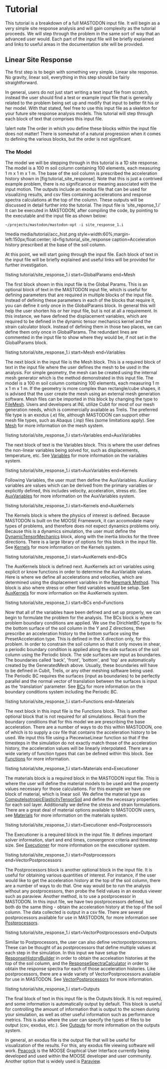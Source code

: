# Tutorial

This tutorial is a breakdown of a full MASTODON input file. It will begin as a very simple site response analysis and will gain complexity as the tutorial proceeds. We will step through the problem in the same sort of way that an advanced user would. Each part of the input file will be briefly explained and links to useful areas in the documentation site will be provided.

## Linear Site Response

The first step is to begin with something very simple. Linear site response. No gravity, linear soil, everything in this step should be fairly straightforward.

In general, users do not just start writing a text input file from scratch, instead the user should find a test or example input file that is generally related to the problem being set up and modify that input to better fit his or her model. With that stated, feel free to use this input file as a skeleton for your future site response analysis models. This tutorial will step through each block of text that comprises this input file.

!alert note
The order in which you define these blocks within the input file does not matter! There is somewhat of a natural progression when it comes to defining the various blocks, but the order is not significant.

### The Model

The model we will be stepping through in this tutorial is a 1D site response. The model is a 100 m soil column containing 100 elements, each measuring 1 m x 1 m x 1 m. The base of the soil column is prescribed the acceleration history shown in [fig:tutorial_site_response]. Note that this is just a contrived example problem, there is no significance or meaning associated with the input motion. The outputs include an exodus file that can be used for visualizing results, and csv files containing accelerations and response spectra calculations at the top of the column. These outputs will be discussed in detail further into the tutorial. The input file is 'site_reponse_1.i' It can be executed in MASTODON, after compiling the code, by pointing to the executable and the input file as shown below:

```
~/projects/mastodon/mastodon-opt -i site_response_1.i
```

!media media/tutorial/acc_hist.png
       style=width:60%;margin-left:150px;float:center;
       id=fig:tutorial_site_response
       caption=Acceleration history prescribed at the base of the soil column.

At this point, we will start going through the input file. Each block of text in the input file will be briefly explained and useful links will be provided for further investigation.

!listing tutorial/site_response_1.i
         start=GlobalParams
         end=Mesh

The first block shown in this input file is the Global Params. This is an optional block of text in the MASTODON input file, which is useful for defining parameters that are required in multiple blocks of the input file. Instead of defining these parameters in each of the blocks that require it, you can define it only once in the GlobalParams block. In general this will help the user shorten his or her input file, but is not at all a requirement. In this instance, we have defined the displacement variables, which are required to be defined in the dynamic tensor mechanics kernel and the strain calculator block. Instead of defining them in those two places, we can define them only once in GlobalParams. The redundant lines are commented in the input file to show where they would be, if not set in the GlobalParams block.

!listing tutorial/site_response_1.i
         start=Mesh
         end=Variables

The next block in the input file is the Mesh block. This is a required block of text in the input file where the user defines the mesh to be used in the analysis. For simple geometry, the mesh can be created using the internal mesh generator which is the method demonstrated in this input file. The model is a 100 m soil column containing 100 elements, each measuring 1 m x 1 m x 1 m. If the geometry is more complex than rectangle/cube shapes, it is advised that the user create the mesh using an external mesh generation software. Mesh files can be imported in this block by changing the type to [FileMesh](source/mesh/FileMesh.md). Users and developers at INL utilize Cubit for most of our mesh generation needs, which is commercially available as Trelis. The preferred file type is an exodus (.e) file, although MASTODON can support other mesh file types, such as Abaqus (.inp) files (some limitations apply). See [Mesh](syntax/Mesh/index.md) for more information on the mesh system.

!listing tutorial/site_response_1.i
         start=Variables
         end=AuxVariables

The next block of text is the Variables block. This is where the user defines the non-linear variables being solved for, such as displacements, temperature, etc. See [Variables](syntax/Variables/index.md) for more information on the variables system.

!listing tutorial/site_response_1.i
         start=AuxVariables
         end=Kernels

Following Variables, the user must then define the AuxVariables. Auxiliary variables are values which can be derived from the primary variables or explicitly defined, this includes velocity, acceleration, stress etc. See [AuxVariables](syntax/AuxVariables/index.md) for more information on the AuxVariables system.

!listing tutorial/site_response_1.i
         start=Kernels
         end=AuxKernels

The Kernels block is where the physics of interest is defined. Because MASTODON is built on the MOOSE Framework, it can accomodate many types of problems, and therefore does not expect dynamics problems only. Because this is a dynamics simulation, the user must define the [DynamicTensorMechanics](syntax/Kernels/DynamicTensorMechanics/index.md) block, along with the inertia blocks for the three directions. There is a large library of options for this block in the input file. See [Kernels](syntax/Kernels/index.md) for more information on the Kernels system.

!listing tutorial/site_response_1.i
         start=AuxKernels
         end=BCs

The AuxKernels block is defined next. AuxKernels act on variables using explicit or know functions in order to determine the AuxVariable values. Here is where we define all accelerations and velocities, which are determined using the displacement variables in the [Newmark Method](source/auxkernels/NewmarkAccelAux.md). This block is also where stress or other field variables would be setup. See [AuxKernels](syntax/AuxKernels/index.md) for more information on the AuxKernels system.

!listing tutorial/site_response_1.i
         start=BCs
         end=Functions

Now that all of the variables have been defined and set up properly, we can begin to formulate the problem for the analysis. The BCs block is where problem boundary conditions are applied. We use the DirichletBC type to fix the bottom surface of the soil column in the Y and Z directions, then prescribe an acceleration history to the bottom surface using the PresetAcceleration type. This is defined in the X direction only, for this problem. In order to constrain the soil column so that it only moves in shear, a periodic boundary condition is applied along the side surfaces of the soil column using the Periodic block. The side surfaces are input as boundaries. The boundaries called 'back', 'front', 'bottom', and 'top' are automatically created by the GeneratedMesh above. Usually, these boundaries will have to be defined in Cubit, Trelis, or any other meshing software being used. The Periodic BC requires the surfaces (input as boundaries) to be perfectly parallel and the normal vector of translation between the surfaces is input as the 'translation' parameter. See [BCs](syntax/BCs/index.md) for more information on the boundary conditions system including the Periodic BC.

!listing tutorial/site_response_1.i
         start=Functions
         end=Materials

The next block in this input file is the Functions block. This is another optional block that is not required for all simulations. Recall from the boundary conditions that for this model we are prescribing the base acceleration. There are a number of ways to do this within MASTODON, one of which is to supply a csv file that contains the acceleration history to be used. We input this file using a PiecewiseLinear function so that if the timesteps in the simulation do not exactly match those of the acceleration history, the acceleration values will be linearly interpolated. There are a wide variety of function types that can be defined within this block. See [Functions](syntax/Functions/index.md) for more information.

!listing tutorial/site_response_1.i
         start=Materials
         end=Executioner

The materials block is a required block in the MASTODON input file. This is where the user will define the material models to be used and the property values necessary for those calculations. For this example we have one block of material, which is linear soil. We define the material type as [ComputeIsotropicElasticityTensorSoil](source/materials/ComputeIsotropicElasticityTensorSoil.md) and define the necessary properties for each soil layer. Additionally we define the stress and strain formulations. There are a great deal of material options available to MASTODON users, see [Materials](syntax/Materials/index.md) for more information on the materials system.

!listing tutorial/site_response_1.i
         start=Executioner
         end=Postprocessors

The Executioner is a required block in the input file. It defines important solver information, start and end times, convergence criteria and timestep size. See [Executioner](syntax/Executioner/index.md) for more information on the executioner system.

!listing tutorial/site_response_1.i
         start=Postprocessors
         end=VectorPostprocessors

The Postprocessors block is another optional block in the input file. It is useful for obtaining various quantities of interest. For instance, if the user would like to get the acceleration history at the top of the soil column, there are a number of ways to do that. One way would be to run the analysis without any postprocessors, then probe the field values in an exodus viewer such as paraview. Another method, is to use a postprocessor in MASTODON. In this input file, we have two postprocessors defined, but both do the same thing - obtain the acceleration history at the top of the soil column. The data collected is output in a csv file. There are several postprocessors available for use in MASTODON, for more information see [Postprocessors](syntax/Postprocessors/index.md).

!listing tutorial/site_response_1.i
         start=VectorPostprocessors
         end=Outputs

Similar to Postprocessors, the user can also define vectorpostprocessors. These can be thought of as postprocessors that define multiple values at each step in the simulation. In this input we have setup the [ResponseHistoryBuilder](source/vectorpostprocessors/ResponseHistoryBuilder.md) in order to obtain the acceleation histories at the top of the soil column, and the [ResponseSpectraCalculator](source/vectorpostprocessors/ResponseSpectraCalculator.md) in order to obtain the response spectra for each of those acceleration histories. Like postprocessors, there are a wide variety of VectorPostprocessors available for use in MASTODON. See [VectorPostprocessors](syntax/VectorPostprocessors/index.md) for more information.

!listing tutorial/site_response_1.i
         start=Outputs

The final block of text in this input file is the Outputs block. It is not required, and some information is automatically output by default. This block is useful for controlling the amount of information that is output to the screen during your simulation, as well as other useful information such as performance metrics. This is also where the user can specify the types of files to be output (csv, exodus, etc.). See [Outputs](syntax/Outputs/index.md) for more information on the outputs system.

In general, an exodus file is the output file that will be useful for visualization of the results. For this, any exodus file viewing software will work. [Peacock](application_usage/peacock.md) is the MOOSE Graphical User Interface currently being developed and used within the MOOSE developer and user community. Another option that is widely used is [Paraview](https://www.paraview.org/).
